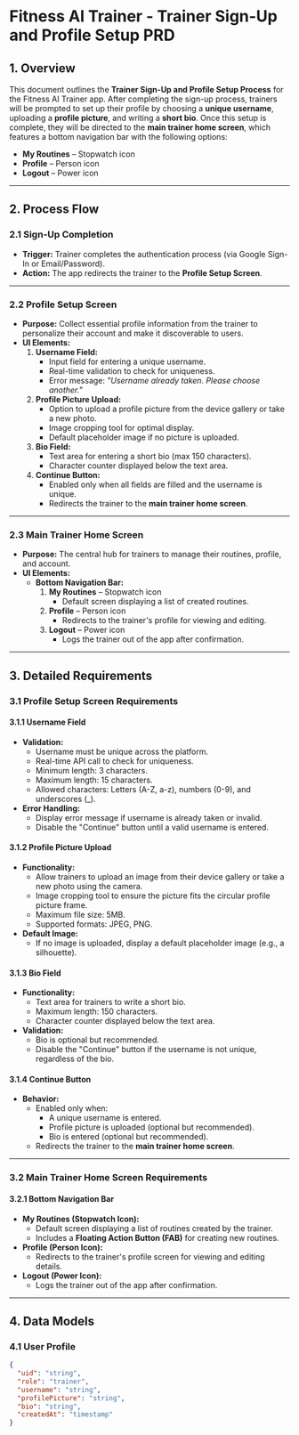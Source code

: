# Fitness AI Trainer - Trainer Sign-Up and Profile Setup PRD

## 1. Overview
This document outlines the **Trainer Sign-Up and Profile Setup Process** for the Fitness AI Trainer app. After completing the sign-up process, trainers will be prompted to set up their profile by choosing a **unique username**, uploading a **profile picture**, and writing a **short bio**. Once this setup is complete, they will be directed to the **main trainer home screen**, which features a bottom navigation bar with the following options:
- **My Routines** – Stopwatch icon
- **Profile** – Person icon
- **Logout** – Power icon

---

## 2. Process Flow

### 2.1 Sign-Up Completion
- **Trigger:** Trainer completes the authentication process (via Google Sign-In or Email/Password).
- **Action:** The app redirects the trainer to the **Profile Setup Screen**.

---

### 2.2 Profile Setup Screen
- **Purpose:** Collect essential profile information from the trainer to personalize their account and make it discoverable to users.
- **UI Elements:**
  1. **Username Field:**
     - Input field for entering a unique username.
     - Real-time validation to check for uniqueness.
     - Error message: *"Username already taken. Please choose another."*
  2. **Profile Picture Upload:**
     - Option to upload a profile picture from the device gallery or take a new photo.
     - Image cropping tool for optimal display.
     - Default placeholder image if no picture is uploaded.
  3. **Bio Field:**
     - Text area for entering a short bio (max 150 characters).
     - Character counter displayed below the text area.
  4. **Continue Button:**
     - Enabled only when all fields are filled and the username is unique.
     - Redirects the trainer to the **main trainer home screen**.

---

### 2.3 Main Trainer Home Screen
- **Purpose:** The central hub for trainers to manage their routines, profile, and account.
- **UI Elements:**
  - **Bottom Navigation Bar:**
    1. **My Routines** – Stopwatch icon
       - Default screen displaying a list of created routines.
    2. **Profile** – Person icon
       - Redirects to the trainer's profile for viewing and editing.
    3. **Logout** – Power icon
       - Logs the trainer out of the app after confirmation.

---

## 3. Detailed Requirements

### 3.1 Profile Setup Screen Requirements
#### 3.1.1 Username Field
- **Validation:**
  - Username must be unique across the platform.
  - Real-time API call to check for uniqueness.
  - Minimum length: 3 characters.
  - Maximum length: 15 characters.
  - Allowed characters: Letters (A-Z, a-z), numbers (0-9), and underscores (_).
- **Error Handling:**
  - Display error message if username is already taken or invalid.
  - Disable the "Continue" button until a valid username is entered.

#### 3.1.2 Profile Picture Upload
- **Functionality:**
  - Allow trainers to upload an image from their device gallery or take a new photo using the camera.
  - Image cropping tool to ensure the picture fits the circular profile picture frame.
  - Maximum file size: 5MB.
  - Supported formats: JPEG, PNG.
- **Default Image:**
  - If no image is uploaded, display a default placeholder image (e.g., a silhouette).

#### 3.1.3 Bio Field
- **Functionality:**
  - Text area for trainers to write a short bio.
  - Maximum length: 150 characters.
  - Character counter displayed below the text area.
- **Validation:**
  - Bio is optional but recommended.
  - Disable the "Continue" button if the username is not unique, regardless of the bio.

#### 3.1.4 Continue Button
- **Behavior:**
  - Enabled only when:
    - A unique username is entered.
    - Profile picture is uploaded (optional but recommended).
    - Bio is entered (optional but recommended).
  - Redirects the trainer to the **main trainer home screen**.

---

### 3.2 Main Trainer Home Screen Requirements
#### 3.2.1 Bottom Navigation Bar
- **My Routines (Stopwatch Icon):**
  - Default screen displaying a list of routines created by the trainer.
  - Includes a **Floating Action Button (FAB)** for creating new routines.
- **Profile (Person Icon):**
  - Redirects to the trainer's profile screen for viewing and editing details.
- **Logout (Power Icon):**
  - Logs the trainer out of the app after confirmation.

---

## 4. Data Models

### 4.1 User Profile
```json
{
  "uid": "string",
  "role": "trainer",
  "username": "string",
  "profilePicture": "string",
  "bio": "string",
  "createdAt": "timestamp"
}